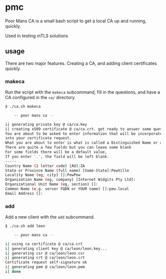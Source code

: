 # pmc

Poor Mans CA is a small bash script to get a local CA up and running, quickly.

Used in testing mTLS solutions

## usage

There are two major features. Creating a CA, and adding client certificates quickly.

### makeca

Run the script with the `makeca` subcommand, fill in the questions, and have a CA configured in the `ca/` directory.

```bash
$ ./ca.sh makeca

	-- poor mans ca --

i| generating private key @ ca/ca.key
i| creating x509 certificate @ ca/ca.crt. get ready to answer some questions!
You are about to be asked to enter information that will be incorporated
into your certificate request.
What you are about to enter is what is called a Distinguished Name or a DN.
There are quite a few fields but you can leave some blank
For some fields there will be a default value,
If you enter '.', the field will be left blank.
-----
Country Name (2 letter code) [AU]:ZA
State or Province Name (full name) [Some-State]:PewVille
Locality Name (eg, city) []:PewPew
Organization Name (eg, company) [Internet Widgits Pty Ltd]:
Organizational Unit Name (eg, section) []:
Common Name (e.g. server FQDN or YOUR name) []:pew.local
Email Address []:
```

### add

Add a new client with the `add` subcommand.

```bash
$ ./ca.sh add leon

	-- poor mans ca --

i| using ca certificate @ ca/ca.crt
i| generating client key @ ca/leon/leon.key...
i| generating csr @ ca/leon/leon.csr
i| generating crt @ ca/leon/leon.crt
Certificate request self-signature ok
i| generating pem @ ca/leon/leon.pem
i| done
```

